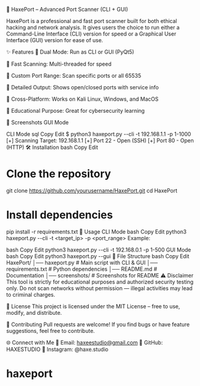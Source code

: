 🚀 HaxePort – Advanced Port Scanner (CLI + GUI)




HaxePort is a professional and fast port scanner built for both ethical hacking and network analysis.
It gives users the choice to run either a Command-Line Interface (CLI) version for speed or a Graphical User Interface (GUI) version for ease of use.

✨ Features
🔹 Dual Mode: Run as CLI or GUI (PyQt5)

🔹 Fast Scanning: Multi-threaded for speed

🔹 Custom Port Range: Scan specific ports or all 65535

🔹 Detailed Output: Shows open/closed ports with service info

🔹 Cross-Platform: Works on Kali Linux, Windows, and MacOS

🔹 Educational Purpose: Great for cybersecurity learning

📸 Screenshots
GUI Mode

CLI Mode
sql
Copy
Edit
$ python3 haxeport.py --cli -t 192.168.1.1 -p 1-1000
[+] Scanning Target: 192.168.1.1
[+] Port 22 - Open (SSH)
[+] Port 80 - Open (HTTP)
🛠 Installation
bash
Copy
Edit
# Clone the repository
git clone https://github.com/yourusername/HaxePort.git
cd HaxePort

# Install dependencies
pip install -r requirements.txt
🎯 Usage
CLI Mode
bash
Copy
Edit
python3 haxeport.py --cli -t <target_ip> -p <port_range>
Example:

bash
Copy
Edit
python3 haxeport.py --cli -t 192.168.0.1 -p 1-500
GUI Mode
bash
Copy
Edit
python3 haxeport.py --gui
📂 File Structure
bash
Copy
Edit
HaxePort/
│── haxeport.py         # Main script with CLI & GUI
│── requirements.txt    # Python dependencies
│── README.md           # Documentation
│── screenshots/        # Screenshots for README
⚠ Disclaimer
This tool is strictly for educational purposes and authorized security testing only.
Do not scan networks without permission — illegal activities may lead to criminal charges.

📜 License
This project is licensed under the MIT License – free to use, modify, and distribute.

🤝 Contributing
Pull requests are welcome! If you find bugs or have feature suggestions, feel free to contribute.

🌐 Connect with Me
📧 Email: haxeestudio@gmail.com
🐙 GitHub: HAXESTUDIO
💬 Instagram: @haxe.studio
# haxeport
